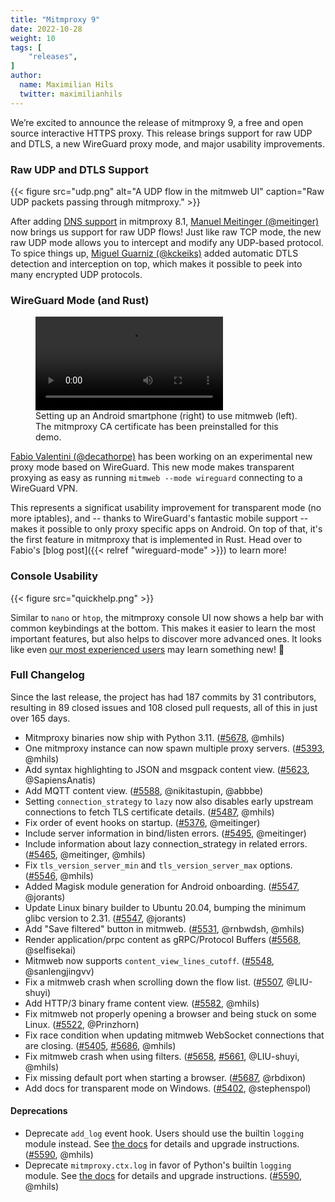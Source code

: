 ```yaml
---
title: "Mitmproxy 9"
date: 2022-10-28
weight: 10
tags: [
    "releases",
]
author:
  name: Maximilian Hils
  twitter: maximilianhils
---
```


We’re excited to announce the release of mitmproxy 9, a free and open source interactive HTTPS proxy. 
This release brings support for raw UDP and DTLS, a new WireGuard proxy mode, and major usability improvements.

<!--more-->


### Raw UDP and DTLS Support

{{< figure src="udp.png" alt="A UDP flow in the mitmweb UI" caption="Raw UDP packets passing through mitmproxy." >}}

After adding [DNS support](https://docs.mitmproxy.org/dev/concepts-modes/#dns-server) in mitmproxy 8.1,
[Manuel Meitinger (@meitinger)](https://github.com/meitinger) now brings us support for raw UDP flows! 
Just like raw TCP mode, the new raw UDP mode allows you to 
intercept and modify any UDP-based protocol. To spice things up, [Miguel Guarniz (@kckeiks)](https://github.com/kckeiks)
added automatic DTLS detection and interception on top, which makes it possible to peek into many encrypted UDP protocols.

### WireGuard Mode (and Rust)

<figure>
<video controls>
    <source src="mitmweb-wireguard-android.mp4#t=0.4" type="video/mp4">
</video>
<figcaption>Setting up an Android smartphone (right) to use mitmweb (left).<br>The mitmproxy CA certificate has been preinstalled for this demo.</figcaption>
</figure>

[Fabio Valentini (@decathorpe)](https://github.com/decathorpe) has been working on an experimental new proxy mode based on WireGuard. 
This new mode makes transparent proxying as easy as running <code style="white-space: nowrap">mitmweb -\-mode wireguard</code> connecting to a WireGuard VPN.

This represents a significat usability improvement for transparent mode (no more iptables), and -- thanks to WireGuard's fantastic mobile 
support -- makes it possible to only proxy specific apps on Android. On top of that, it's the first feature in mitmproxy that is implemented in Rust.
Head over to Fabio's [blog post]({{< relref "wireguard-mode" >}}) to learn more!


### Console Usability

{{< figure src="quickhelp.png" >}}

Similar to `nano` or `htop`, the mitmproxy console UI now shows a help bar with common keybindings at the bottom.
This makes it easier to learn the most important features, 
but also helps to discover more advanced ones.
It looks like even [our most experienced users](https://github.com/mitmproxy/mitmproxy/pull/5652#issuecomment-1283748819)
may learn something new! 🎉

### Full Changelog

Since the last release, the project has had 187 commits by 31 contributors, resulting in 89 closed issues and 108 
closed pull requests, all of this in just over 165 days.

* Mitmproxy binaries now ship with Python 3.11.
  ([#5678](https://github.com/mitmproxy/mitmproxy/issues/5678), @mhils)
* One mitmproxy instance can now spawn multiple proxy servers.
  ([#5393](https://github.com/mitmproxy/mitmproxy/pull/5393), @mhils)
* Add syntax highlighting to JSON and msgpack content view.
  ([#5623](https://github.com/mitmproxy/mitmproxy/issues/5623), @SapiensAnatis)
* Add MQTT content view.
  ([#5588](https://github.com/mitmproxy/mitmproxy/pull/5588), @nikitastupin, @abbbe)
* Setting `connection_strategy` to `lazy` now also disables early 
  upstream connections to fetch TLS certificate details.
  ([#5487](https://github.com/mitmproxy/mitmproxy/pull/5487), @mhils)
* Fix order of event hooks on startup.
  ([#5376](https://github.com/mitmproxy/mitmproxy/issues/5376), @meitinger)
* Include server information in bind/listen errors.
  ([#5495](https://github.com/mitmproxy/mitmproxy/pull/5495), @meitinger)
* Include information about lazy connection_strategy in related errors.
  ([#5465](https://github.com/mitmproxy/mitmproxy/pull/5465), @meitinger, @mhils)
* Fix `tls_version_server_min` and `tls_version_server_max` options.
  ([#5546](https://github.com/mitmproxy/mitmproxy/issues/5546), @mhils)
* Added Magisk module generation for Android onboarding.
  ([#5547](https://github.com/mitmproxy/mitmproxy/pull/5547), @jorants)
* Update Linux binary builder to Ubuntu 20.04, bumping the minimum glibc version to 2.31.
  ([#5547](https://github.com/mitmproxy/mitmproxy/pull/5547), @jorants)
* Add "Save filtered" button in mitmweb.
  ([#5531](https://github.com/mitmproxy/mitmproxy/pull/5531), @rnbwdsh, @mhils)
* Render application/prpc content as gRPC/Protocol Buffers
  ([#5568](https://github.com/mitmproxy/mitmproxy/pull/5568), @selfisekai)
* Mitmweb now supports `content_view_lines_cutoff`.
  ([#5548](https://github.com/mitmproxy/mitmproxy/pull/5548), @sanlengjingvv)
* Fix a mitmweb crash when scrolling down the flow list.
  ([#5507](https://github.com/mitmproxy/mitmproxy/pull/5507), @LIU-shuyi)
* Add HTTP/3 binary frame content view.
  ([#5582](https://github.com/mitmproxy/mitmproxy/pull/5582), @mhils)
* Fix mitmweb not properly opening a browser and being stuck on some Linux.
  ([#5522](https://github.com/mitmproxy/mitmproxy/issues/5522), @Prinzhorn)
* Fix race condition when updating mitmweb WebSocket connections that are closing.
  ([#5405](https://github.com/mitmproxy/mitmproxy/issues/5405), [#5686](https://github.com/mitmproxy/mitmproxy/issues/5686), @mhils)
* Fix mitmweb crash when using filters.
  ([#5658](https://github.com/mitmproxy/mitmproxy/issues/5658), [#5661](https://github.com/mitmproxy/mitmproxy/issues/5661), @LIU-shuyi, @mhils)
* Fix missing default port when starting a browser.
  ([#5687](https://github.com/mitmproxy/mitmproxy/issues/5687), @rbdixon)
* Add docs for transparent mode on Windows.
  ([#5402](https://github.com/mitmproxy/mitmproxy/issues/5402), @stephenspol)

#### Deprecations

* Deprecate `add_log` event hook. Users should use the builtin `logging` module instead.
  See [the docs](https://docs.mitmproxy.org/dev/addons-api-changelog/) for details and upgrade instructions.
  ([#5590](https://github.com/mitmproxy/mitmproxy/pull/5590), @mhils)
* Deprecate `mitmproxy.ctx.log` in favor of Python's builtin `logging` module.
  See [the docs](https://docs.mitmproxy.org/dev/addons-api-changelog/) for details and upgrade instructions.
  ([#5590](https://github.com/mitmproxy/mitmproxy/pull/5590), @mhils)
